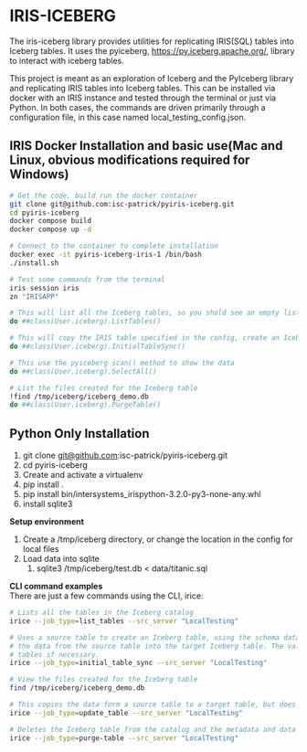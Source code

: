 # IRIS-ICEBERG
The iris-iceberg library provides utilities for replicating IRIS(SQL) tables into Iceberg tables. It uses the pyiceberg, https://py.iceberg.apache.org/, library to interact with iceberg tables.

This project is meant as an exploration of Iceberg and the PyIceberg library and replicating IRIS tables into Iceberg tables.
This can be installed via docker with an IRIS instance and tested through the terminal or just via Python. In both cases, the commands are driven primarily through a configuration file, in this case named local_testing_config.json.


## IRIS Docker Installation and basic use(Mac and Linux, obvious modifications required for Windows)
```bash
# Get the code, build run the docker container
git clone git@github.com:isc-patrick/pyiris-iceberg.git
cd pyiris-iceberg
docker compose build
docker compose up -d

# Connect to the container to complete installation
docker exec -it pyiris-iceberg-iris-1 /bin/bash
./install.sh

# Test some commands from the terminal
iris session iris
zn "IRISAPP"

# This will list all the Iceberg tables, so you shold see an empty list
do ##class(User.iceberg).ListTables()  

# This will copy the IRIS table specified in the config, create an Iceberg table and copy the data
do ##class(User.iceberg).InitialTableSync()  

# This use the pyiceberg scan() method to show the data
do ##class(User.iceberg).SelectAll()

# List the files created for the Iceberg table
!find /tmp/iceberg/iceberg_demo.db  
do ##class(User.iceberg).PurgeTable()
```

## Python Only Installation
1. git clone git@github.com:isc-patrick/pyiris-iceberg.git
2. cd pyiris-iceberg
3. Create and activate a virtualenv
4. pip install .
5. pip install bin/intersystems_irispython-3.2.0-py3-none-any.whl
6. install sqlite3

__Setup environment__  
1. Create a /tmp/iceberg directory, or change the location in the config for local files
2. Load data into sqlite
   1. sqlite3 /tmp/iceberg/test.db < data/titanic.sql 

__CLI command examples__  
There are just a few commands using the CLI, irice:

```bash
# Lists all the tables in the Iceberg catalog
irice --job_type=list_tables --src_server "LocalTesting"

# Uses a source table to create an Iceberg table, using the schema data from the source table, and copies 
# the data from the source table into the target Iceberg table. The values for these are all in the config file with # easy to understand names like source_tablename, target_tablename, etc. This will also create the Iceberg catalog 
# tables if necessary.
irice --job_type=initial_table_sync --src_server "LocalTesting"

# View the files created for the Iceberg table
find /tmp/iceberg/iceberg_demo.db  

# This copies the data form a source table to a target table, but does not create the Iceberg table or create the Iceberg catalog tables     
irice --job_type=update_table --src_server "LocalTesting"

# Deletes the Iceberg table from the catalog and the metadata and data files
irice --job_type=purge-table --src_server "LocalTesting"
```
